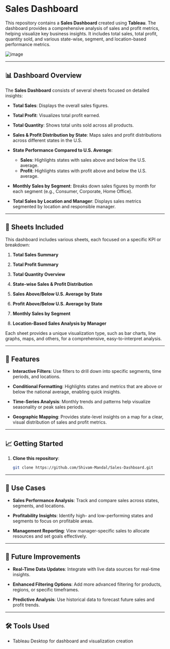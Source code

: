 # **Sales Dashboard**

This repository contains a **Sales Dashboard** created using **Tableau**. The dashboard provides a comprehensive analysis of sales and profit metrics, helping visualize key business insights. It includes total sales, total profit, quantity sold, and various state-wise, segment, and location-based performance metrics.

![image](https://github.com/user-attachments/assets/6fea3d5c-a495-46c3-9c15-caa4fb294012)


---

## 📊 **Dashboard Overview**

The **Sales Dashboard** consists of several sheets focused on detailed insights:

- **Total Sales**: Displays the overall sales figures.

- **Total Profit**: Visualizes total profit earned.

- **Total Quantity**: Shows total units sold across all products.

- **Sales & Profit Distribution by State**: Maps sales and profit distributions across different states in the U.S.

- **State Performance Compared to U.S. Average**:
  - **Sales**: Highlights states with sales above and below the U.S. average.
  - **Profit**: Highlights states with profit above and below the U.S. average.

- **Monthly Sales by Segment**: Breaks down sales figures by month for each segment (e.g., Consumer, Corporate, Home Office).

- **Total Sales by Location and Manager**: Displays sales metrics segmented by location and responsible manager.

---

## 🧩 **Sheets Included**

This dashboard includes various sheets, each focused on a specific KPI or breakdown:

1. **Total Sales Summary**

2. **Total Profit Summary**

3. **Total Quantity Overview**

4. **State-wise Sales & Profit Distribution**

5. **Sales Above/Below U.S. Average by State**

6. **Profit Above/Below U.S. Average by State**

7. **Monthly Sales by Segment**

8. **Location-Based Sales Analysis by Manager**

Each sheet provides a unique visualization type, such as bar charts, line graphs, maps, and others, for a comprehensive, easy-to-interpret analysis.

---

## 🔧 **Features**

- **Interactive Filters**: Use filters to drill down into specific segments, time periods, and locations.

- **Conditional Formatting**: Highlights states and metrics that are above or below the national average, enabling quick insights.

- **Time-Series Analysis**: Monthly trends and patterns help visualize seasonality or peak sales periods.

- **Geographic Mapping**: Provides state-level insights on a map for a clear, visual distribution of sales and profit metrics.

---

## 📈 **Getting Started**

1. **Clone this repository**:  
   ```bash
   git clone https://github.com/Shivam-Mandal/Sales-Dashboard.git
   
---

## 💼 **Use Cases**
- **Sales Performance Analysis**: Track and compare sales across states, segments, and locations.

- **Profitability Insights**: Identify high- and low-performing states and segments to focus on profitable areas.

- **Management Reporting**: View manager-specific sales to allocate resources and set goals effectively.
  
---

## 🚀 **Future Improvements**
- **Real-Time Data Updates**: Integrate with live data sources for real-time insights.

- **Enhanced Filtering Options**: Add more advanced filtering for products, regions, or specific timeframes.

- **Predictive Analysis**: Use historical data to forecast future sales and profit trends.
  
---

## 🛠 **Tools Used**
- Tableau Desktop for dashboard and visualization creation



